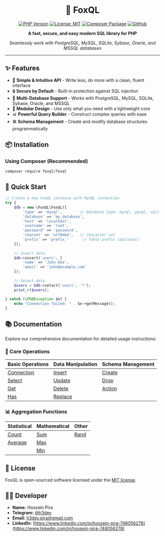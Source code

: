 <div align="center">

# 🦊 FoxQL

[![PHP Version](https://img.shields.io/badge/PHP-%3E%3D7.2-8892BF.svg)](https://www.php.net/)
[![License: MIT](https://img.shields.io/badge/License-MIT-yellow.svg)](https://opensource.org/licenses/MIT)
[![Composer Package](https://img.shields.io/badge/Composer-foxql%2Ffoxql-blue)](https://packagist.org/packages/foxql/foxql)
[![GitHub](https://img.shields.io/badge/GitHub-code3--dev%2FFoxQL-black.svg)](https://github.com/code3-dev/FoxQL)

**A fast, secure, and easy modern SQL library for PHP**

*Seamlessly work with PostgreSQL, MySQL, SQLite, Sybase, Oracle, and MSSQL databases*

</div>

---

## ✨ Features

- 🚀 **Simple & Intuitive API** - Write less, do more with a clean, fluent interface
- 🔒 **Secure by Default** - Built-in protection against SQL injection
- 🔄 **Multi-Database Support** - Works with PostgreSQL, MySQL, SQLite, Sybase, Oracle, and MSSQL
- 🧩 **Modular Design** - Use only what you need with a lightweight core
- 📊 **Powerful Query Builder** - Construct complex queries with ease
- 🛠️ **Schema Management** - Create and modify database structures programmatically

## 📦 Installation

### Using Composer (Recommended)

```bash
composer require foxql/foxql
```

## 🚀 Quick Start

```php
// Create a new FoxQL instance with MySQL connection
try {
    $db = new \FoxQL\FoxQL([
        'type' => 'mysql',        // Database type: mysql, pgsql, sqlite, etc.
        'database' => 'my_database',
        'host' => 'localhost',
        'username' => 'root',
        'password' => 'password',
        'charset' => 'utf8mb4',   // Character set
        'prefix' => 'prefix_'      // Table prefix (optional)
    ]);
    
    // Insert data
    $db->insert('users', [
        'name' => 'John Doe',
        'email' => 'john@example.com'
    ]);
    
    // Select data
    $users = $db->select('users', '*');
    print_r($users);
    
} catch (\PDOException $e) {
    echo "Connection failed: " . $e->getMessage();
}
```

## 📚 Documentation

Explore our comprehensive documentation for detailed usage instructions:

### 🔄 Core Operations

| Basic Operations | Data Manipulation | Schema Management |
| ---------------- | ----------------- | ----------------- |
| [Connection](src/docs/connect.md) | [Insert](src/docs/insert.md) | [Create](src/docs/create.md) |
| [Select](src/docs/select.md) | [Update](src/docs/update.md) | [Drop](src/docs/drop.md) |
| [Get](src/docs/get.md) | [Delete](src/docs/delete.md) | [Action](src/docs/action.md) |
| [Has](src/docs/has.md) | [Replace](src/docs/replace.md) | |

### 📊 Aggregation Functions

| Statistical | Mathematical | Other |
| ----------- | ------------ | ----- |
| [Count](src/docs/count.md) | [Sum](src/docs/sum.md) | [Rand](src/docs/rand.md) |
| [Average](src/docs/avg.md) | [Max](src/docs/max.md) | |
| | [Min](src/docs/min.md) | |

## 📄 License

FoxQL is open-sourced software licensed under the [MIT license](LICENSE).

## 👨‍💻 Developer

- **Name:** Hossein Pira
- **Telegram:** [@h3dev](https://t.me/h3dev)
- **Email:** h3dev.pira@gmail.com
- **LinkedIn:** [https://www.linkedin.com/in/hossein-pira-748056278](https://www.linkedin.com/in/hossein-pira-748056278)